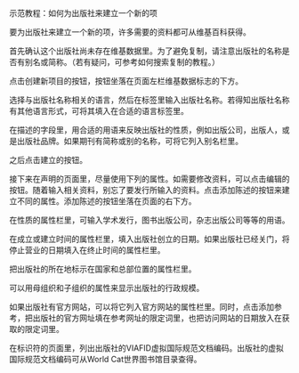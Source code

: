示范教程：如何为出版社来建立一个新的项

要为出版社来建立一个新的项，许多需要的资料都可从维基百科获得。

首先确认这个出版社尚未存在维基数据里。为了避免复制，请注意出版社的名称是否有别名或简称。（若有疑问，可参考如何搜索复制的教程。）

点击创建新项目的按钮，按钮坐落在页面左栏维基数据标志的下方。

选择与出版社名称相关的语言，然后在标签里输入出版社名称。若得知出版社名称有其他语言形式，可将其填入在合适的语言标签里。

在描述的字段里，用合适的用语来反映出版社的性质，例如出版公司，出版人，或是出版社品牌。如果期刊有简称或别的名称，可将它列入别名栏里。

之后点击建立的按钮。

接下来在声明的页面里，尽量使用下列的属性。如需要修改资料，可以点击编辑的按钮。随着输入相关资料，别忘了要发行所输入的资料。点击添加陈述的按钮来建立不同的属性。添加陈述的按钮坐落在页面的右下方。

在性质的属性栏里，可输入学术发行，图书出版公司，杂志出版公司等等的用语。

在成立或建立时间的属性栏里，填入出版社创立的日期。如果出版社已经关门，将停止营业的日期填入在终止时间的属性栏里。

把出版社的所在地标示在国家和总部位置的属性栏里。

可以用母组织和子组织的属性来显示出版社的行政规模。

如果出版社有官方网站，可以将它列入官方网站的属性栏里。同时，点击添加参考，把出版社的官方网址填在参考网址的限定词里，也把访问网站的日期放入在获取的限定词里。

在标识符的页面里，列出出版社的VIAFID虚拟国际规范文档编码。出版社的虚拟国际规范文档编码可从World Cat世界图书馆目录查得。